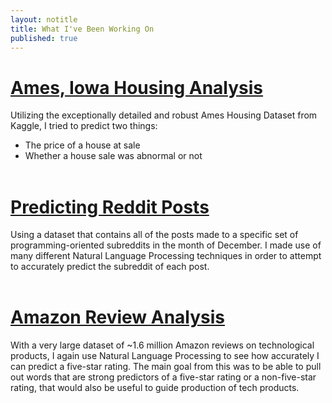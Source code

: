 ```yaml
---
layout: notitle
title: What I've Been Working On
published: true
---
```


# [Ames, Iowa Housing Analysis](https://stephenhockey.github.io/projects/2017-11-14-ames-housing/)

Utilizing the exceptionally detailed and robust Ames Housing Dataset from Kaggle, I tried to predict two things:
* The price of a house at sale
* Whether a house sale was abnormal or not
<br><br>

# [Predicting Reddit Posts](https://stephenhockey.github.io/projects/2017-11-28-predicting-subreddit/)

Using a dataset that contains all of the posts made to a specific set of programming-oriented subreddits in the month of December. I made use of many different Natural Language Processing techniques in order to attempt to accurately predict the subreddit of each post.
<br><br>

# [Amazon Review Analysis](https://stephenhockey.github.io/projects/2017-12-21-amazon-ratings/)

With a very large dataset of ~1.6 million Amazon reviews on technological products, I again use Natural Language Processing to see how accurately I can predict a five-star rating. The main goal from this was to be able to pull out words that are strong predictors of a five-star rating or a non-five-star rating, that would also be useful to guide production of tech products.